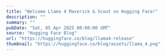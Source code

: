 ```yaml
---
title: "Welcome Llama 4 Maverick & Scout on Hugging Face!"
description: ""
summary: ""
pubDate: "Sat, 05 Apr 2025 00:00:00 GMT"
source: "Hugging Face Blog"
url: "https://huggingface.co/blog/llama4-release"
thumbnail: "https://huggingface.co/blog/assets/llama_4.png"
---
```


